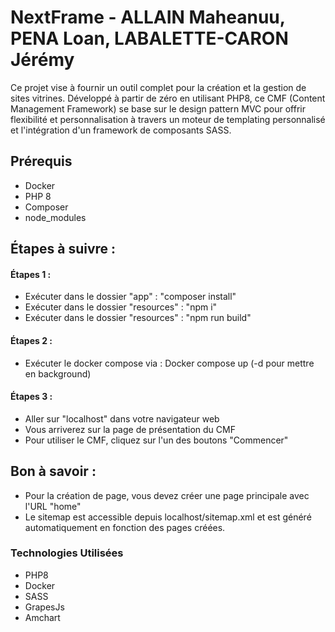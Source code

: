 # NextFrame - ALLAIN Maheanuu, PENA Loan, LABALETTE-CARON Jérémy

Ce projet vise à fournir un outil complet pour la création et la gestion de sites vitrines.
Développé à partir de zéro en utilisant PHP8, ce CMF (Content Management Framework) se base sur le design pattern MVC pour offrir flexibilité et personnalisation à travers un moteur de templating personnalisé et l'intégration d'un framework de composants SASS.

## Prérequis
- Docker
- PHP 8
- Composer
- node_modules

## Étapes à suivre :

#### Étapes 1 :
- Exécuter dans le dossier "app" : "composer install"
- Exécuter dans le dossier "resources" : "npm i"
- Exécuter dans le dossier "resources" : "npm run build"

#### Étapes 2 :
- Exécuter le docker compose via : Docker compose up (-d pour mettre en background)

#### Étapes 3 :
- Aller sur "localhost" dans votre navigateur web
- Vous arriverez sur la page de présentation du CMF
- Pour utiliser le CMF, cliquez sur l'un des boutons "Commencer"

## Bon à savoir :
- Pour la création de page, vous devez créer une page principale avec l'URL "home"
- Le sitemap est accessible depuis localhost/sitemap.xml et est généré automatiquement en fonction des pages créées.

### Technologies Utilisées

- PHP8
- Docker
- SASS
- GrapesJs
- Amchart
